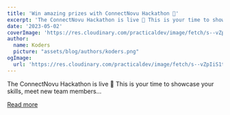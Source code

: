 ```yaml
---
title: 'Win amazing prizes with ConnectNovu Hackathon 🚀'
excerpt: 'The ConnectNovu Hackathon is live 🤩 This is your time to showcase your skills, meet new team members...'
date: '2023-05-02'
coverImage: 'https://res.cloudinary.com/practicaldev/image/fetch/s--vZpIiS1t--/c_imagga_scale,f_auto,fl_progressive,h_420,q_66,w_1000/https://dev-to-uploads.s3.amazonaws.com/uploads/articles/6hto9uqf9odahs5k2lhp.gif'
author:
  name: Koders
  picture: "assets/blog/authors/koders.png"
ogImage:
  url: 'https://res.cloudinary.com/practicaldev/image/fetch/s--vZpIiS1t--/c_imagga_scale,f_auto,fl_progressive,h_420,q_66,w_1000/https://dev-to-uploads.s3.amazonaws.com/uploads/articles/6hto9uqf9odahs5k2lhp.gif'
---
```


The ConnectNovu Hackathon is live 🤩 This is your time to showcase your skills, meet new team members...

[Read more](https://dev.to/novu/win-amazing-prizes-with-connectnovu-hackathon-10pf)
